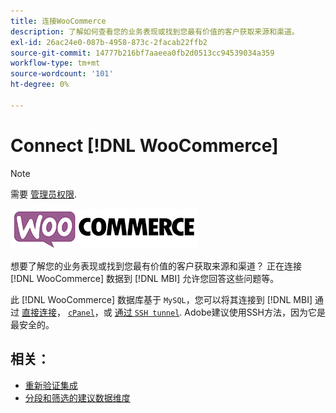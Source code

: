 ```yaml
---
title: 连接WooCommerce
description: 了解如何查看您的业务表现或找到您最有价值的客户获取来源和渠道。
exl-id: 26ac24e0-087b-4958-873c-2facab22ffb2
source-git-commit: 14777b216bf7aaeea0fb2d0513cc94539034a359
workflow-type: tm+mt
source-wordcount: '101'
ht-degree: 0%

---
```


# Connect [!DNL WooCommerce]

>[!NOTE]
>
>需要 [管理员权限](../../../administrator/user-management/user-management.md).

![](../../../assets/WooCommerce-Logo.jpg)

想要了解您的业务表现或找到您最有价值的客户获取来源和渠道？ 正在连接 [!DNL WooCommerce] 数据到 [!DNL MBI] 允许您回答这些问题等。

此 [!DNL WooCommerce] 数据库基于 `MySQL`，您可以将其连接到 [!DNL MBI] 通过 [直接连接](../integrations/mysql-via-a-direct-connection.md)， [`cPanel`](../integrations/mysql-via-cpanel.md)，或 [通过 `SSH tunnel`](../integrations/mysql-via-ssh-tunnel.md). Adobe建议使用SSH方法，因为它是最安全的。

## 相关：

* [重新验证集成](https://experienceleague.adobe.com/docs/commerce-knowledge-base/kb/how-to/mbi-reauthenticating-integrations.html?lang=en)
* [分段和筛选的建议数据维度](../../../best-practices/segment-filter.md)
